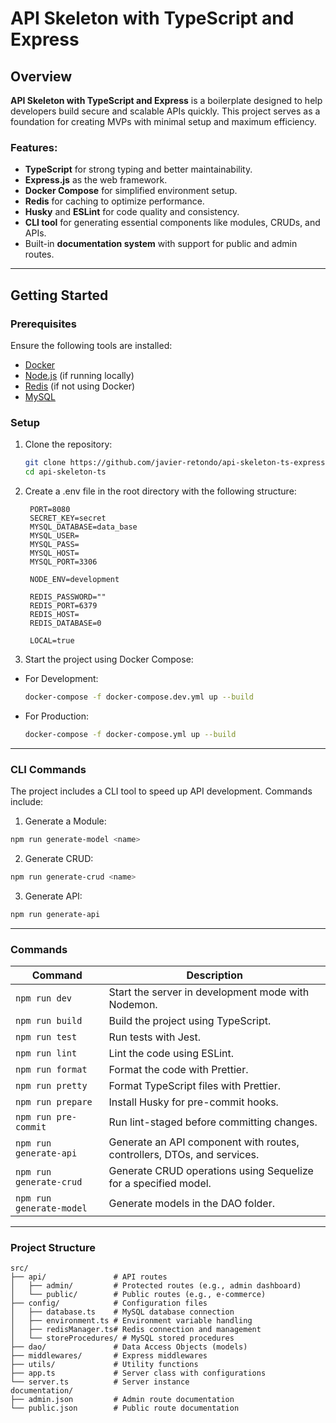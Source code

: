 # API Skeleton with TypeScript and Express

## Overview

**API Skeleton with TypeScript and Express** is a boilerplate designed to help developers build secure and scalable APIs quickly. This project serves as a foundation for creating MVPs with minimal setup and maximum efficiency.

### Features:

- **TypeScript** for strong typing and better maintainability.
- **Express.js** as the web framework.
- **Docker Compose** for simplified environment setup.
- **Redis** for caching to optimize performance.
- **Husky** and **ESLint** for code quality and consistency.
- **CLI tool** for generating essential components like modules, CRUDs, and APIs.
- Built-in **documentation system** with support for public and admin routes.

---

## Getting Started

### Prerequisites

Ensure the following tools are installed:

- [Docker](https://www.docker.com/)
- [Node.js](https://nodejs.org/) (if running locally)
- [Redis](https://redis.io/) (if not using Docker)
- [MySQL](https://www.mysql.com/)

### Setup

1. Clone the repository:

   ```bash
   git clone https://github.com/javier-retondo/api-skeleton-ts-express.git
   cd api-skeleton-ts
   ```

2. Create a .env file in the root directory with the following structure:

   ```env
    PORT=8080
    SECRET_KEY=secret
    MYSQL_DATABASE=data_base
    MYSQL_USER=
    MYSQL_PASS=
    MYSQL_HOST=
    MYSQL_PORT=3306

    NODE_ENV=development

    REDIS_PASSWORD=""
    REDIS_PORT=6379
    REDIS_HOST=
    REDIS_DATABASE=0

    LOCAL=true
   ```

3. Start the project using Docker Compose:

- For Development:
   ```bash
   docker-compose -f docker-compose.dev.yml up --build
   ```

* For Production:
   ```bash
   docker-compose -f docker-compose.yml up --build
   ```

---

### CLI Commands

The project includes a CLI tool to speed up API development. Commands include:

1. Generate a Module:

```bash
npm run generate-model <name>
```

2. Generate CRUD:

```bash
npm run generate-crud <name>
```

3. Generate API:

```bash
npm run generate-api
```

---

### Commands

| Command                  | Description                                                             |
| ------------------------ | ----------------------------------------------------------------------- |
| `npm run dev`            | Start the server in development mode with Nodemon.                      |
| `npm run build`          | Build the project using TypeScript.                                     |
| `npm run test`           | Run tests with Jest.                                                    |
| `npm run lint`           | Lint the code using ESLint.                                             |
| `npm run format`         | Format the code with Prettier.                                          |
| `npm run pretty`         | Format TypeScript files with Prettier.                                  |
| `npm run prepare`        | Install Husky for pre-commit hooks.                                     |
| `npm run pre-commit`     | Run lint-staged before committing changes.                              |
| `npm run generate-api`   | Generate an API component with routes, controllers, DTOs, and services. |
| `npm run generate-crud`  | Generate CRUD operations using Sequelize for a specified model.         |
| `npm run generate-model` | Generate models in the DAO folder.                                      |

---

### Project Structure

```plaintext
src/
├── api/               # API routes
│   ├── admin/         # Protected routes (e.g., admin dashboard)
│   └── public/        # Public routes (e.g., e-commerce)
├── config/            # Configuration files
│   ├── database.ts    # MySQL database connection
│   ├── environment.ts # Environment variable handling
│   ├── redisManager.ts# Redis connection and management
│   └── storeProcedures/ # MySQL stored procedures
├── dao/               # Data Access Objects (models)
├── middlewares/       # Express middlewares
├── utils/             # Utility functions
├── app.ts             # Server class with configurations
└── server.ts          # Server instance
documentation/
├── admin.json         # Admin route documentation
└── public.json        # Public route documentation

```
